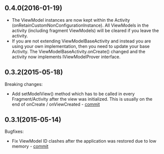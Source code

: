 ## 0.4.0(2016-01-19)

  - The ViewModel instances are now kept within the Activity (onRetainCustomNonConfigurationInstance). All ViewModels in the activity (including fragment ViewModels) will be cleared if you leave the activity.
  - If you are not extending ViewModelBaseActivity and instead you are using your own implementation, then you need to update your base Activity. The ViewModelBaseActivity.onCreate() changed and the activity now implements IViewModelProver interface.
  
## 0.3.2(2015-05-18)

Breaking changes:

  - Add setModelView() method which has to be called in every Fragment/Activity after the view was initialized. This is usually on the end of onCreate / onViewCreated - [commit](https://github.com/inloop/AndroidViewModel/commit/54a7d1a96d38d1a17c8bc7c81b081d52064bde28)

## 0.3.1(2015-05-14)

Bugfixes:

  - Fix ViewModel ID clashes after the application was restored due to low memory - [commit](https://github.com/inloop/AndroidViewModel/commit/cecfd54d3008c07c19ad7685b97e9fe2acb5c369)
